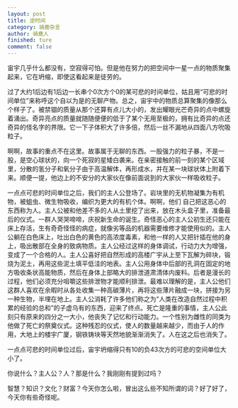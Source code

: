 ```yaml
---
layout: post
title: 逆时间
category: 骑鹿杂言
author: 骑鹿人
finished: ture
comment: false
---
```


宙宇几乎什么都没有，空寂得可怕。但是他在努力的把空间中一星一点的物质聚集起来，它在坍缩，即使这看起来是徒劳的。

过了大约1后边有1后边一长串个0次方个0的某可悲的时间单位，姑且用“可悲的时间单位”来称呼这个自以为是的无聊产物。总之，宙宇中的物质总算聚集的像那么个样子了。被禁锢的质量从那个还算有点儿大小的，发出耀眼光芒奇异的点中螺旋着涌出。奇异亮点的质量就随随便便的低于了某个无用至极的，拥有比奇异的点还奇异的怪名字的界限。它一下子体积大了许多倍，然后一丝不漏地从四面八方吮吸粒子。

啊啊，故事的重点不在这里。故事属于无聊的东西。一股强力的粒子暴，不是一股，是空心球状的，向一个死寂的星矮白袭来。在亲密接触的前一刻的某个区域里，分散的氢分子和氧分子由于高温解体，再形成水，并在某一块球状体上附着下来。顺便一提，他边上的不安分的大家伙在像前面说到的大家伙一样吸收粒子。

一点点可悲的时间单位之后，我们的主人公登场了。岩块里的无机物凝集为有机物，被蛆虫、微生物吸收，编织为更大的有机个体。啊啊，他们 自己把这恶心的东西称为人。主人公被和他差不多的人从土里挖了出来，放在木头盒子里，准备最后的仪式。一群人哭哭啼啼，庆祝新生命的诞生。奇怪恶心的主人公初生还只能在床上存活，生有奇奇怪怪的病症，就像劣等品的机器需要维修才能使用似的。主人公躺在白色床上，吐出白色的黄色的高浓度毒素，和他一样的人又把针插在他的身上，吸出散部在全身的致病物质。主人公经过这样的身体调试，行动力大为增强，变成了一个合格的人。主人公喜好把自然形成的高楼广宇从上至下瓦解为碎块，锻烧为泥土，再用这些泥土填平低洼的地表。主人公用身体中后部的孔洞在固定的地方吸收条状高能物质，然后在身体上部略大的排泄道肃清体内废料。后者是漫长的过程，他们必须充分咀嚼这些排泄物才能顺利排泄。最难以理解的是，主人公他们这群人喜欢在余暇时从各处收集一种高碳薄片，再将这些薄片融成一块，拼接为另一种生物，半埋在地上。主人公消耗了许多他们称之为“人类在改造自然过程中积累的经验的总和”的子虚乌有的东西，迎来了终点。死亡是隆重的事情，主人公此刻只有原来的四分之一大小，他丧失了记忆和行动能力。一个性别为雌性的同类为他做了死亡的祭奠仪式。这种残忍的仪式，使人的数量越来越少，而由于人的作用，大地上的楼宇广厦，钢铁铸块等天然地貌渐渐消失了。人在这之后也消失了。

一点点可悲的时间单位过后，宙宇坍缩得只有10的负43次方的可悲的空间单位大小了。

你说什么？主人公？人？那是什么？我刚刚有提到过吗？

智慧？知识？文化？财富？今天你怎么啦，冒出这么些不知所谓的词？好了好了，今天你有些奇怪呢。
